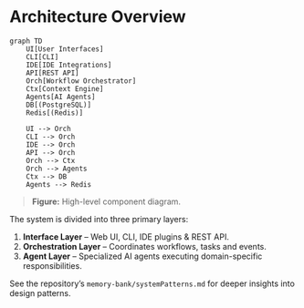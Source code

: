# Architecture Overview

```mermaid
graph TD
    UI[User Interfaces]
    CLI[CLI]
    IDE[IDE Integrations]
    API[REST API]
    Orch[Workflow Orchestrator]
    Ctx[Context Engine]
    Agents[AI Agents]
    DB[(PostgreSQL)]
    Redis[(Redis)]

    UI --> Orch
    CLI --> Orch
    IDE --> Orch
    API --> Orch
    Orch --> Ctx
    Orch --> Agents
    Ctx --> DB
    Agents --> Redis
```

> **Figure:** High-level component diagram.

The system is divided into three primary layers:

1. **Interface Layer** – Web UI, CLI, IDE plugins & REST API.
2. **Orchestration Layer** – Coordinates workflows, tasks and events.
3. **Agent Layer** – Specialized AI agents executing domain-specific responsibilities.

See the repository’s `memory-bank/systemPatterns.md` for deeper insights into design patterns.